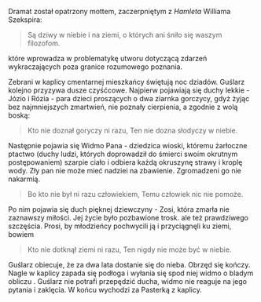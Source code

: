 Dramat został opatrzony mottem, zaczerpniętym z *Hamleta* Williama Szekspira:
> Są dziwy w niebie i na ziemi, o których
ani śniło się waszym filozofom.

które wprowadza w problematykę utworu dotyczącą zdarzeń wykraczających poza granice rozumowego poznania. 

Zebrani w kaplicy cmentarnej mieszkańcy świętują noc dziadów. Guślarz kolejno przyzywa dusze czyśćcowe. Najpierw pojawiają się duchy lekkie - Józio i Rózia - para dzieci proszących o dwa ziarnka gorczycy, gdyż żyjąc bez najmniejszych zmartwień, nie poznały cierpienia, a zgodnie z wolą boską:
>Kto nie doznał goryczy ni razu,
Ten nie dozna słodyczy w niebie.

Następnie pojawia się Widmo Pana - dziedzica wioski, któremu żarłoczne ptactwo (duchy ludzi, których doprowadził do śmierci swoim okrutnym postępowaniem) szarpie ciało i odbiera każdą okruszynę strawy i kroplę wody. Zły pan nie może mieć nadziei na zbawienie. Zgromadzeni go nie nakarmią. 
>Bo kto nie był ni razu człowiekiem,
Temu człowiek nic nie pomoże.

Po nim pojawia się duch pięknej dziewczyny - Zosi, która zmarła nie zaznawszy miłości. Jej życie było pozbawione trosk. ale też prawdziwego szczęścia. Prosi, by młodzieńcy pochwycili ją i przyciągnęli ku ziemi, bowiem
>Kto nie dotknął ziemi ni razu,
Ten nigdy nie może być w niebie.

Guślarz obiecuje, że za dwa lata dostanie się do nieba. Obrzęd się kończy. Nagle w kaplicy zapada się podłoga i wyłania się spod niej widmo o bladym obliczu . Guślarz nie potrafi przepędzić ducha, widmo nie reaguje na jego pytania i zaklęcia. W końcu wychodzi za Pasterką z kaplicy.